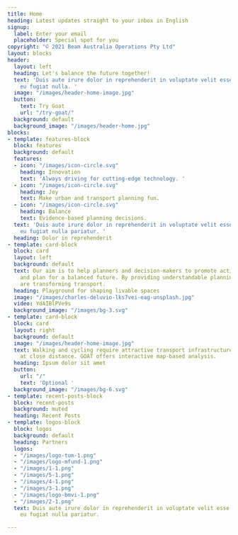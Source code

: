 ```yaml
---
title: Home
heading: Latest updates straight to your inbox in English
signup:
  label: Enter your email
  placeholder: Special spot for you
copyright: "© 2021 Beam Australia Operations Pty Ltd"
layout: blocks
header:
  layout: left
  heading: Let's balance the future together!
  text: 'Duis aute irure dolor in reprehenderit in voluptate velit esse cillum dolore
    eu fugiat nulla. '
  image: "/images/header-home-image.jpg"
  button:
    text: Try Goat
    url: "/try-goat/"
  background: default
  background_image: "/images/header-home.jpg"
blocks:
- template: features-block
  block: features
  background: default
  features:
  - icon: "/images/icon-circle.svg"
    heading: Innovation
    text: 'Always driving for cutting-edge technology. '
  - icon: "/images/icon-circle.svg"
    heading: Joy
    text: Make urban and transport planning fun.
  - icon: "/images/icon-circle.svg"
    heading: Balance
    text: Evidence-based planning decisions.
  text: 'Duis aute irure dolor in reprehenderit in voluptate velit esse cillum dolore
    eu fugiat nulla pariatur. '
  heading: Dolor in reprehenderit
- template: card-block
  block: card
  layout: left
  background: default
  text: Our aim is to help planners and decision-makers to promote active mobility
    and plan for a balanced future. By providing understandable planning tools, we
    are transforming transport.
  heading: Playground for shaping livable spaces
  image: "/images/charles-deluvio-lks7vei-eag-unsplash.jpg"
  video: YdAIBlPVe9s
  background_image: "/images/bg-3.svg"
- template: card-block
  block: card
  layout: right
  background: default
  image: "/images/header-home-image.jpg"
  text: Walking and cycling require attractive transport infrastructure and destinations
    at close distance. GOAT offers interactive map-based analysis.
  heading: Ipsum dolor sit amet
  button:
    url: "/"
    text: 'Optional '
  background_image: "/images/bg-6.svg"
- template: recent-posts-block
  block: recent-posts
  background: muted
  heading: Recent Posts
- template: logos-block
  block: logos
  background: default
  heading: Partners
  logos:
  - "/images/logo-tum-1.png"
  - "/images/logo-mfund-1.png"
  - "/images/1-1.png"
  - "/images/5-1.png"
  - "/images/4-1.png"
  - "/images/3-1.png"
  - "/images/logo-bmvi-1.png"
  - "/images/2-1.png"
  text: Duis aute irure dolor in reprehenderit in voluptate velit esse cillum dolore
    eu fugiat nulla pariatur.

---
```

